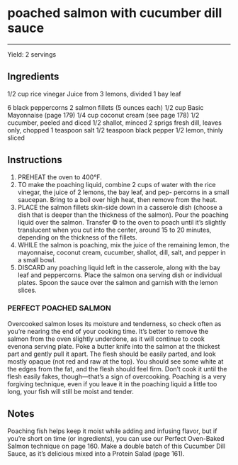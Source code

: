 # poached salmon with cucumber dill sauce
---
Yield: 2 servings

## Ingredients
1/2 cup rice vinegar
Juice from 3 lemons, divided
1 bay leaf

6 black peppercorns
2 salmon fillets (5 ounces each)
1/2 cup Basic Mayonnaise (page 179)
1/4 cup coconut cream (see page 178)
1/2 cucumber, peeled and diced
1/2 shallot, minced
2 sprigs fresh dill, leaves only, chopped
1 teaspoon salt
1/2 teaspoon black pepper
1/2 lemon, thinly sliced

## Instructions
1. PREHEAT the oven to 400°F.
2. TO make the poaching liquid, combine 2 cups of water with
the rice vinegar, the juice of 2 lemons, the bay leaf, and pep-
percorns in a small saucepan. Bring to a boil over high heat,
then remove from the heat.
3. PLACE the salmon fillets skin-side down in a casserole
dish (choose a dish that is deeper than the thickness of the
salmon). Pour the poaching liquid over the salmon. Transfer ©
to the oven to poach until it’s slightly translucent when you
cut into the center, around 15 to 20 minutes, depending on
the thickness of the fillets.
4. WHILE the salmon is poaching, mix the juice of the remaining
lemon, the mayonnaise, coconut cream, cucumber, shallot, dill,
salt, and pepper in a small bowl.
5. DISCARD any poaching liquid left in the casserole, along
with the bay leaf and peppercorns. Place the salmon ona
serving dish or individual plates. Spoon the sauce over the
salmon and garnish with the lemon slices.

### PERFECT POACHED SALMON 
Overcooked salmon loses its
moisture and tenderness, so check often as you’re nearing the
end of your cooking time. It’s better to remove the salmon from
the oven slightly underdone, as it will continue to cook evenona
serving plate. Poke a butter knife into the salmon at the thickest
part and gently pull it apart. The flesh should be easily parted,
and look mostly opaque (not red and raw at the top). You should
see some white at the edges from the fat, and the flesh should
feel firm. Don’t cook it until the flesh easily fakes, though—that’s
a sign of overcooking. Poaching is a very forgiving technique,
even if you leave it in the poaching liquid a little too long, your
fish will still be moist and tender.

## Notes

Poaching fish helps keep it moist while
adding and infusing flavor, but if
you’re short on time (or ingredients),
you can use our Perfect Oven-Baked
Salmon technique on page 160. Make
a double batch of this Cucumber
Dill Sauce, as it’s delicious mixed
into a Protein Salad (page 161).